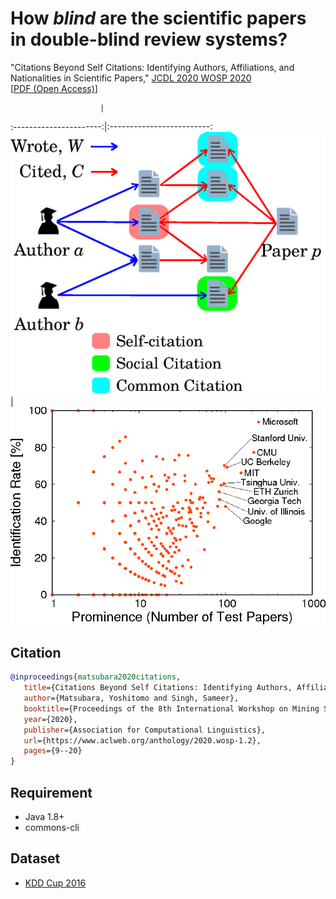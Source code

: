 # How ***blind*** are the scientific papers in double-blind review systems?

"Citations Beyond Self Citations: Identifying Authors, Affiliations, and Nationalities in Scientific Papers," [JCDL 2020 WOSP 2020](https://wosp.core.ac.uk/jcdl2020/)  
[[PDF (Open Access)](https://www.aclweb.org/anthology/2020.wosp-1.2/)]  

                        | 
:----------------------:|:-------------------------:
![](img/citations.png)  |  ![](img/cs-hal1.png)

## Citation
```bibtex
@inproceedings{matsubara2020citations,
   title={Citations Beyond Self Citations: Identifying Authors, Affiliations, and Nationalities in Scientific Papers},
   author={Matsubara, Yoshitomo and Singh, Sameer},
   booktitle={Proceedings of the 8th International Workshop on Mining Scientific Publications},
   year={2020},
   publisher={Association for Computational Linguistics},
   url={https://www.aclweb.org/anthology/2020.wosp-1.2},
   pages={9--20}
}
```

## Requirement
- Java 1.8+  
- commons-cli

## Dataset
- [KDD Cup 2016](https://www.kdd.org/kdd-cup/view/kdd-cup-2016/Data)
